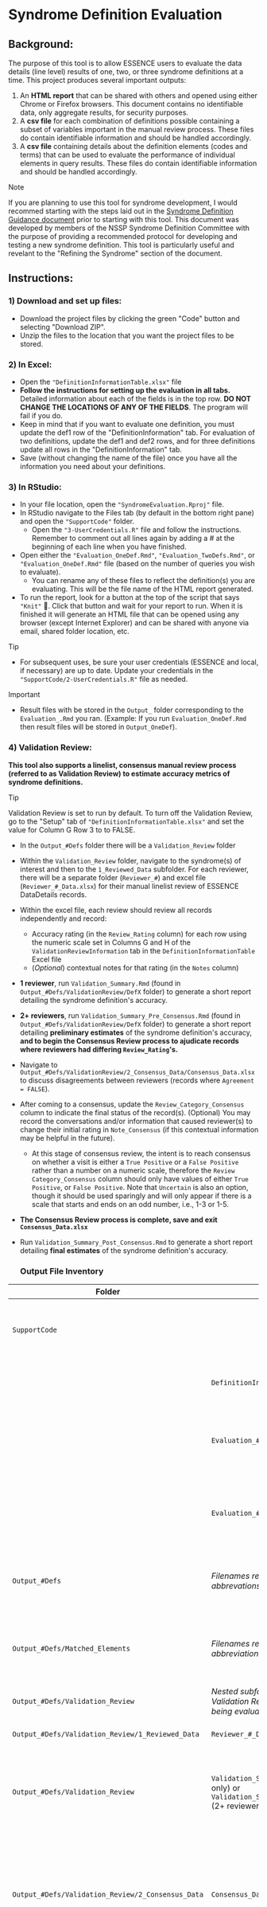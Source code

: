 # Syndrome Definition Evaluation

## Background:
The purpose of this tool is to allow ESSENCE users to evaluate the data details (line level) results of one, two, or three syndrome definitions at a time. This project produces several important outputs: 
1. An **HTML report** that can be shared with others and opened using either Chrome or Firefox browsers. This document contains no identifiable data, only aggregate results, for security purposes.
2. A **csv file** for each combination of definitions possible containing a subset of variables important in the manual review process. These files do contain identifiable information and should be handled accordingly.
3. A **csv file** containing details about the definition elements (codes and terms) that can be used to evaluate the performance of individual elements in query results. These files do contain identifiable information and should be handled accordingly.
   
> [!NOTE]
> If you are planning to use this tool for syndrome development, I would recommed starting with the steps laid out in the [Syndrome Definition Guidance document](https://prod-knowledge-repository.s3-us-gov-west-1.amazonaws.com/references/SDC_Syndrome%20Definition%20Guidance%20document_FINAL.PDF) prior to starting with this tool. This document was developed by members of the NSSP Syndrome Definition Committee with the purpose of providing a recommended protocol for developing and testing a new syndrome definition. This tool is particularly useful and revelant to the "Refining the Syndrome" section of the document.

## Instructions:

### 1) Download and set up files:
* Download the project files by clicking the green "Code" button and selecting "Download ZIP".
* Unzip the files to the location that you want the project files to be stored.

### 2) In Excel:
* Open the `"DefinitionInformationTable.xlsx"` file
* **Follow the instructions for setting up the evaluation in all tabs.** Detailed information about each of the fields is in the top row. **DO NOT CHANGE THE LOCATIONS OF ANY OF THE FIELDS**. The program will fail if you do.
* Keep in mind that if you want to evaluate one definition, you must update the def1 row of the "DefinitionInformation" tab. For evaluation of two definitions, update the def1 and def2 rows, and for three definitions update all rows in the "DefinitionInformation" tab. 
* Save (without changing the name of the file) once you have all the information you need about your definitions.

### 3) In RStudio: 
* In your file location, open the `"SyndromeEvaluation.Rproj"` file.
* In RStudio navigate to the Files tab (by default in the bottom right pane) and open the `"SupportCode"` folder.
  + Open the `"3-UserCredentials.R"` file and follow the instructions. Remember to comment out all lines again by adding a # at the beginning of each line when you have finished.
* Open either the `"Evaluation_OneDef.Rmd"`, `"Evaluation_TwoDefs.Rmd"`, or `"Evaluation_OneDef.Rmd"` file (based on the number of queries you wish to evaluate).
  + You can rename any of these files to reflect the definition(s) you are evaluating. This will be the file name of the HTML report generated.
* To run the report, look for a button at the top of the script that says `"Knit"` :yarn:. Click that button and wait for your report to run. When it is finished it will generate an HTML file that can be opened using any browser (except Internet Explorer) and can be shared with anyone via email, shared folder location, etc.

> [!TIP]
> * For subsequent uses, be sure your user credentials (ESSENCE and local, if necessary) are up to date. Update your credentials in the `"SupportCode/2-UserCredentials.R"` file as needed.

> [!IMPORTANT]
> * Result files with be stored in the `Output_` folder corresponding to the `Evaluation_.Rmd` you ran. (Example: If you run `Evaluation_OneDef.Rmd` then result files will be stored in `Output_OneDef`).

### 4) Validation Review:
**This tool also supports a linelist, consensus manual review process (referred to as Validation Review) to estimate accuracy metrics of syndrome definitions.**

>[!TIP]
> Validation Review is set to run by default. To turn off the Validation Review, go to the "Setup" tab of `"DefinitionInformationTable.xlsx"` and set the value for Column G Row 3 to to FALSE. 

* In the `Output_#Defs` folder there will be a `Validation_Review` folder
* Within the `Validation_Review` folder, navigate to the syndrome(s) of interest and then to the `1_Reviewed_Data` subfolder. For each reviewer, there will be a separate folder (`Reviewer_#`) and excel file (`Reviewer_#_Data.xlsx`) for their manual linelist review of ESSENCE DataDetails records.
* Within the excel file, each review should review all records independently and record:
  + Accuracy rating (in the `Review_Rating` column) for each row using the numeric scale set in Columns G and H of the `ValidationReviewInformation` tab in the `DefinitionInformationTable` Excel file
  + (*Optional*) contextual notes for that rating (in the `Notes` column)

* **1 reviewer**, run `Validation_Summary.Rmd` (found in `Output_#Defs/ValidationReview/DefX` folder) to generate a short report detailing the syndrome definition's accuracy.
* **2+ reviewers**, run `Validation_Summary_Pre_Consensus.Rmd` (found in `Output_#Defs/ValidationReview/DefX` folder) to generate a short report detailing **preliminary estimates** of the syndrome definition's accuracy, **and to begin the Consensus Review process to ajudicate records where reviewers had differing `Review_Rating`'s.**

* Navigate to `Output_#Defs/ValidationReview/2_Consensus_Data/Consensus_Data.xlsx` to discuss disagreements between reviewers (records where `Agreement = FALSE`).
* After coming to a consensus, update the `Review_Category_Consensus` column to indicate the final status of the record(s). (Optional) You may record the conversations and/or information that caused reviewer(s) to change their initial rating in `Note_Consensus` (if this contextual information may be helpful in the future).
  + At this stage of consensus review, the intent is to reach consensus on whether a visit is either a `True Positive` or a `False Positive` rather than a number on a numeric scale, therefore the `Review Category_Consensus` column should only have values of either `True Positive`, or `False Positive`. Note that `Uncertain` is also an option, though it should be used sparingly and will only appear if there is a scale that starts and ends on an odd number, i.e., 1-3 or 1-5. 
* **The Consensus Review process is complete, save and exit `Consensus_Data.xlsx`**
* Run `Validation_Summary_Post_Consensus.Rmd` to generate a short report detailing **final estimates** of the syndrome definition's accuracy.


  ### Output File Inventory

| Folder | File  | Description | 
| ------------- | ------------- | ------------- |
| `SupportCode` | | R scripts containing custom functions **to support loading ESSENCE credentials** as well as pulling/cleaning data for reports. |
| | `DefinitionInformationTable.xlsx`| Define evaluation process parameters and supply the syndrome definitions you wish to evaluate. |
| | `Evaluation_#Defs.Rmd` | R markdown report used to launch entire syndrome validation process. Choose the respective `.Rmd` template based on the number of syndromes you wish to evaluate. |
| | `Evaluation_#Defs.html` | Rendered R markdown report showcasing syndrome syntax, volumes of emergency department visits, and relative overlap between multiple syndromes. |
|`Output_#Defs` | *Filenames reflect syndrome abbrevations*  | Multiple linelist files of ESSENCE DataDetails records based on the syndrome definition(s) (singular or multiple overlap) they fall under. |
|`Output_#Defs/Matched_Elements` | *Filenames reflect syndrome abbreviations* | Mulitple files of C_BioSense_IDs and a matrix of 0/1 variables indicating the syndrome syntax components that were identified within the respective record. | 
|`Output_#Defs/Validation_Review`|*Nested subfolders supporting Validation Review for each syndrome being evaluated*||
|`Output_#Defs/Validation_Review/1_Reviewed_Data`|`Reviewer_#_Data.xlsx`| Contains separate validation review excel files for each reviewer. |
|`Output_#Defs/Validation_Review`|`Validation_Summary.Rmd` (1 reviewer only) or `Validation_Summary_Pre_Consensus.Rmd` (2+ reviewers only)| R Markdown report that calculates syndrome accuracy metrics (1 reviewer: final metrics, 2+ reviewers: preliminary metrics). For 2+ reviewers, it also generates `Consensus_Data.xlsx`. |
|`Output_#Defs/Validation_Review/2_Consensus_Data`|`Consensus_Data.xlsx`| Linelist file that facilitates consensus review/discussion of record(s) with disagreement between reviewers (records that have `Agreement = FALSE`. After coming to a consensus decision, the final status of the record is updated in `Review_Category_Consensus`. |
|`Output_#Defs/Validation_Review`|`Validation_Summary_Post_Consensus.Rmd` (2+ reviewers only)| R Markdown report that calculates final, consensus syndrome accuracy metrics. |

___
*For questions, ideas for improvement/collaboration, or attribution, please reach out to <sara.chronister@doh.wa.gov>.*
